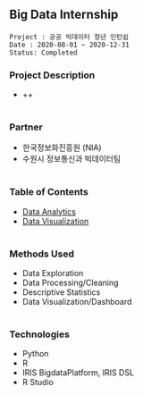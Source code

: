## Big Data Internship
~~~
Project : 공공 빅데이터 청년 인턴쉽
Date : 2020-08-01 ~ 2020-12-31
Status: Completed
~~~

### Project Description
* ++ </br></br>
### Partner
* 한국정보화진흥원 (NIA)
* 수원시 정보통신과 빅데이터팀 </br></br>

### Table of Contents
* [Data Analytics](link)
* [Data Visualization](link)</br></br>

### Methods Used
* Data Exploration
* Data Processing/Cleaning
* Descriptive Statistics
* Data Visualization/Dashboard </br></br>

### Technologies
* Python
* R
* IRIS BigdataPlatform, IRIS DSL
* R Studio
